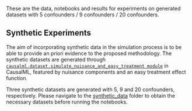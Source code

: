 These are the data, notebooks and results for experiments on generated datasets with 5 confounders / 9 confounders / 20 confounders.

## Synthetic Experiments

The aim of incorporating synthetic data in the simulation process is to be able to provide an priori evidence to the proposed methodology. The synthetic datasets are generated through [`causalml.dataset.simulate_nuisance_and_easy_treatment module`](https://causalml.readthedocs.io/en/latest/causalml.html#module-causalml.dataset) in CausalML, featured by nuisance components  and an easy treatment effect function.

Three synthetic datasets are generated with 5, 9 and 20 confounders, respectively. Please navigate to the [synthetic_data](./synthetic_data) folder to obtain the necessary datasets before running the notebooks.







